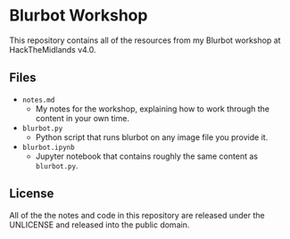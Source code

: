 # Blurbot Workshop

This repository contains all of the resources from my Blurbot workshop at
HackTheMidlands v4.0.

## Files

- `notes.md`
    - My notes for the workshop, explaining how to work through the content
    in your own time.
- `blurbot.py`
    - Python script that runs blurbot on any image file you provide it.
- `blurbot.ipynb`
    - Jupyter notebook that contains roughly the same content as
    `blurbot.py`.

## License

All of the the notes and code in this repository are released under the
UNLICENSE and released into the public domain.
